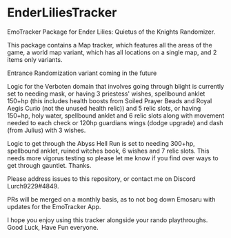 # EnderLiliesTracker
EmoTracker Package for Ender Lilies: Quietus of the Knights Randomizer.

This package contains a Map tracker, which features all the areas of the game, a world map variant, which has all locations on a single map, and 2 items only variants.

Entrance Randomization variant coming in the future 

Logic for the Verboten domain that involves going through blight is currently set to needing mask, or having 3 priestess' wishes, spellbound anklet 150+hp (this includes health boosts from Soiled Prayer Beads and Royal Aegis Curio (not the unused health relic)) and 5 relic slots, or having 150+hp, holy water, spellbound anklet and 6 relic slots along with movement needed to each check or 120hp guardians wings (dodge upgrade) and dash (from Julius) with 3 wishes.

Logic to get through the Abyss Hell Run is set to needing 300+hp, spellbound anklet, ruined witches book, 6 wishes and 7 relic slots. This needs more vigorus testing so please let me know if you find over ways to get through gauntlet. Thanks.

Please address issues to this repository, or contact me on Discord Lurch9229#4849.

PRs will be merged on a monthly basis, as to not bog down Emosaru with updates for the EmoTracker App.

I hope you enjoy using this tracker alongside your rando playthroughs. Good Luck, Have Fun everyone.
